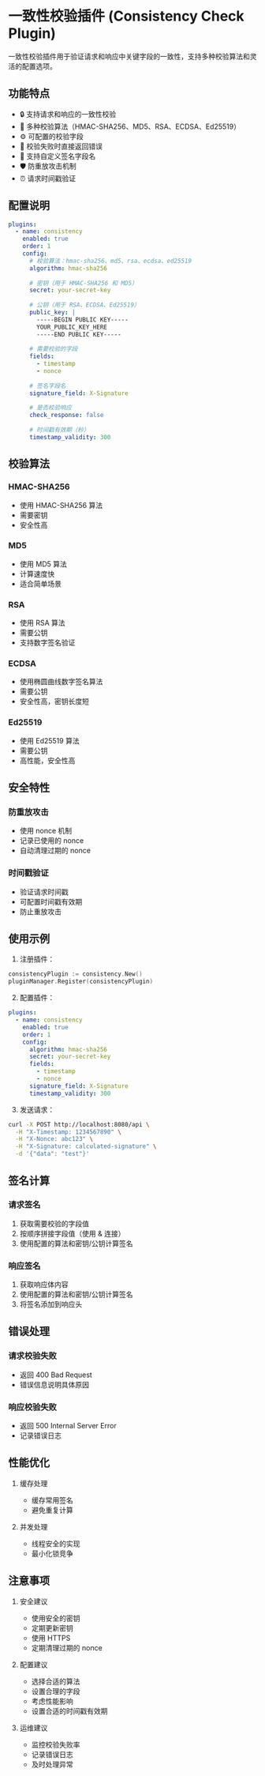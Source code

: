 # 一致性校验插件 (Consistency Check Plugin)

一致性校验插件用于验证请求和响应中关键字段的一致性，支持多种校验算法和灵活的配置选项。

## 功能特点

- 🔒 支持请求和响应的一致性校验
- 🔑 多种校验算法（HMAC-SHA256、MD5、RSA、ECDSA、Ed25519）
- ⚙️ 可配置的校验字段
- 🚫 校验失败时直接返回错误
- 🔄 支持自定义签名字段名
- 🛡️ 防重放攻击机制
- ⏰ 请求时间戳验证

## 配置说明

```yaml
plugins:
  - name: consistency
    enabled: true
    order: 1
    config:
      # 校验算法：hmac-sha256、md5、rsa、ecdsa、ed25519
      algorithm: hmac-sha256
      
      # 密钥（用于 HMAC-SHA256 和 MD5）
      secret: your-secret-key
      
      # 公钥（用于 RSA、ECDSA、Ed25519）
      public_key: |
        -----BEGIN PUBLIC KEY-----
        YOUR_PUBLIC_KEY_HERE
        -----END PUBLIC KEY-----
      
      # 需要校验的字段
      fields:
        - timestamp
        - nonce
      
      # 签名字段名
      signature_field: X-Signature
      
      # 是否校验响应
      check_response: false
      
      # 时间戳有效期（秒）
      timestamp_validity: 300
```

## 校验算法

### HMAC-SHA256
- 使用 HMAC-SHA256 算法
- 需要密钥
- 安全性高

### MD5
- 使用 MD5 算法
- 计算速度快
- 适合简单场景

### RSA
- 使用 RSA 算法
- 需要公钥
- 支持数字签名验证

### ECDSA
- 使用椭圆曲线数字签名算法
- 需要公钥
- 安全性高，密钥长度短

### Ed25519
- 使用 Ed25519 算法
- 需要公钥
- 高性能，安全性高

## 安全特性

### 防重放攻击
- 使用 nonce 机制
- 记录已使用的 nonce
- 自动清理过期的 nonce

### 时间戳验证
- 验证请求时间戳
- 可配置时间戳有效期
- 防止重放攻击

## 使用示例

1. 注册插件：
```go
consistencyPlugin := consistency.New()
pluginManager.Register(consistencyPlugin)
```

2. 配置插件：
```yaml
plugins:
  - name: consistency
    enabled: true
    order: 1
    config:
      algorithm: hmac-sha256
      secret: your-secret-key
      fields:
        - timestamp
        - nonce
      signature_field: X-Signature
      timestamp_validity: 300
```

3. 发送请求：
```bash
curl -X POST http://localhost:8080/api \
  -H "X-Timestamp: 1234567890" \
  -H "X-Nonce: abc123" \
  -H "X-Signature: calculated-signature" \
  -d '{"data": "test"}'
```

## 签名计算

### 请求签名
1. 获取需要校验的字段值
2. 按顺序拼接字段值（使用 & 连接）
3. 使用配置的算法和密钥/公钥计算签名

### 响应签名
1. 获取响应体内容
2. 使用配置的算法和密钥/公钥计算签名
3. 将签名添加到响应头

## 错误处理

### 请求校验失败
- 返回 400 Bad Request
- 错误信息说明具体原因

### 响应校验失败
- 返回 500 Internal Server Error
- 记录错误日志

## 性能优化

1. 缓存处理
   - 缓存常用签名
   - 避免重复计算

2. 并发处理
   - 线程安全的实现
   - 最小化锁竞争

## 注意事项

1. 安全建议
   - 使用安全的密钥
   - 定期更新密钥
   - 使用 HTTPS
   - 定期清理过期的 nonce

2. 配置建议
   - 选择合适的算法
   - 设置合理的字段
   - 考虑性能影响
   - 设置合适的时间戳有效期

3. 运维建议
   - 监控校验失败率
   - 记录错误日志
   - 及时处理异常 